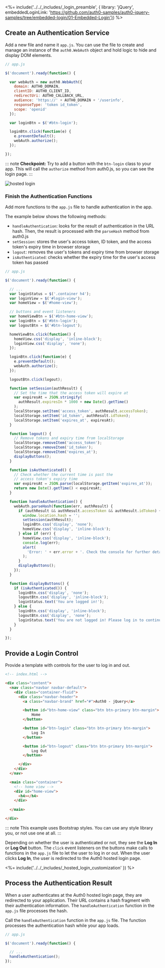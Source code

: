 <%= include('../../_includes/_login_preamble', { library: 'jQuery', embeddedLoginLink: 'https://github.com/auth0-samples/auth0-jquery-samples/tree/embedded-login/01-Embedded-Login'}) %>

## Create an Authentication Service

Add a new file and name it `app.js`. You can use the file to create and manage an instance of the `auth0.WebAuth` object and hold logic to hide and display DOM elements.

```js
// app.js

$('document').ready(function() {

  var webAuth = new auth0.WebAuth({
    domain: AUTH0_DOMAIN,
    clientID: AUTH0_CLIENT_ID,
    redirectUri: AUTH0_CALLBACK_URL,
    audience: 'https://' + AUTH0_DOMAIN + '/userinfo',
    responseType: 'token id_token',
    scope: 'openid'
  });

  var loginBtn = $('#btn-login');

  loginBtn.click(function(e) {
    e.preventDefault();
    webAuth.authorize();
  });

});
```

::: note
**Checkpoint:** Try to add a button with the `btn-login` class to your app. This will call the `authorize` method from auth0.js, so you can see the login page.
:::

![hosted login](/media/articles/web/hosted-login.png)

### Finish the Authentication Functions

Add more functions to the `app.js` file to handle authentication in the app.

The example below shows the following methods:
* `handleAuthentication`: looks for the result of authentication in the URL hash. Then, the result is processed with the `parseHash` method from auth0.js
* `setSession`: stores the user's access token, ID token, and the access token's expiry time in browser storage
* `logout`: removes the user's tokens and expiry time from browser storage
* `isAuthenticated`: checks whether the expiry time for the user's access token has passed

```js
// app.js

$('document').ready(function() {

  // ...
  var loginStatus = $('.container h4');
  var loginView = $('#login-view');
  var homeView = $('#home-view');

  // buttons and event listeners
  var homeViewBtn = $('#btn-home-view');
  var loginBtn = $('#btn-login');
  var logoutBtn = $('#btn-logout');

  homeViewBtn.click(function() {
    homeView.css('display', 'inline-block');
    loginView.css('display', 'none');
  });

  loginBtn.click(function(e) {
    e.preventDefault();
    webAuth.authorize();
  });

  logoutBtn.click(logout);

  function setSession(authResult) {
    // Set the time that the access token will expire at
    var expiresAt = JSON.stringify(
      authResult.expiresIn * 1000 + new Date().getTime()
    );
    localStorage.setItem('access_token', authResult.accessToken);
    localStorage.setItem('id_token', authResult.idToken);
    localStorage.setItem('expires_at', expiresAt);
  }

  function logout() {
    // Remove tokens and expiry time from localStorage
    localStorage.removeItem('access_token');
    localStorage.removeItem('id_token');
    localStorage.removeItem('expires_at');
    displayButtons();
  }

  function isAuthenticated() {
    // Check whether the current time is past the
    // access token's expiry time
    var expiresAt = JSON.parse(localStorage.getItem('expires_at'));
    return new Date().getTime() < expiresAt;
  }

  function handleAuthentication() {
    webAuth.parseHash(function(err, authResult) {
      if (authResult && authResult.accessToken && authResult.idToken) {
        window.location.hash = '';
        setSession(authResult);
        loginBtn.css('display', 'none');
        homeView.css('display', 'inline-block');
      } else if (err) {
        homeView.css('display', 'inline-block');
        console.log(err);
        alert(
          'Error: ' + err.error + '. Check the console for further details.'
        );
      }
      displayButtons();
    });
  }

  function displayButtons() {
    if (isAuthenticated()) {
      loginBtn.css('display', 'none');
      logoutBtn.css('display', 'inline-block');
      loginStatus.text('You are logged in!');
    } else {
      loginBtn.css('display', 'inline-block');
      logoutBtn.css('display', 'none');
      loginStatus.text('You are not logged in! Please log in to continue.');
    }
  }

});
```

## Provide a Login Control

Provide a template with controls for the user to log in and out.

```html
<!-- index.html -->

<div class="content">
  <nav class="navbar navbar-default">
    <div class="container-fluid">
      <div class="navbar-header">
        <a class="navbar-brand" href="#">Auth0 - jQuery</a>

        <button id="btn-home-view" class="btn btn-primary btn-margin">
            Home
        </button>

        <button id="btn-login" class="btn btn-primary btn-margin">
            Log In
        </button>

        <button id="btn-logout" class="btn btn-primary btn-margin">
            Log Out
        </button>

      </div>
    </div>
  </nav>

  <main class="container">
    <!-- home view -->
    <div id="home-view">
      <h4></h4>
    </div>
    
  </main>

</div>
```

::: note
This example uses Bootstrap styles. You can use any style library you, or not use one at all.
:::

Depending on whether the user is authenticated or not, they see the **Log In** or **Log Out** button. The `click` event listeners on the buttons make calls to functions in the `app.js` file to let the user to log in or out. When the user clicks **Log In**, the user is redirected to the Auth0 hosted login page.

<%= include('../../_includes/_hosted_login_customization' }) %>

## Process the Authentication Result

When a user authenticates at the Auth0 hosted login page, they are redirected to your application. Their URL contains a hash fragment with their authentication information. The `handleAuthentication` function in the `app.js` file processes the hash.

Call the `handleAuthentication` function in the `app.js` file. The function processes the authentication hash while your app loads. 

```js
// app.js

$('document').ready(function() {

  // ...
  handleAuthentication();
});
```